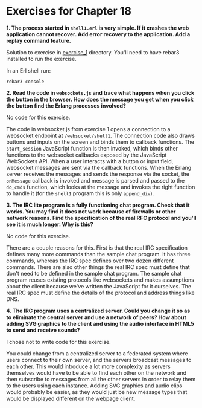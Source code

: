 # Exercises for Chapter 18

**1. The process started in `shell1.erl` is very simple. If it crashes the web application cannot recover. Add error recovery to the application. Add a replay command feature.**

Solution to exercise in [exercise_1](exercise_1/) directory. You'll need to have rebar3 installed to run the exercise.

In an Erl shell run:

```
rebar3 console
```

**2. Read the code in `websockets.js` and trace what happens when you click the button in the browser. How does the message you get when you click the button find the Erlang processes involved?**

No code for this exercise.

The code in websocket.js from exercise 1 opens a connection to a websocket endpoint at `/websocket/shell1`. The connection code also draws buttons and inputs on the screen and binds them to callback functions. The `start_session` JavaScript function is then invoked, which binds other functions to the websocket callbacks exposed by the JavaScript WebSockets API. When a user interacts with a button or input field, websocket messages are sent via the callback functions. When the Erlang server receives the messages and sends the response via the socket, the `onMessage` callback is invoked and message is parsed and passed to the `do_cmds` function, which looks at the message and invokes the right function to handle it (for the `shell1` program this is only `append_div`).

**3. The IRC lite program is a fully functioning chat program. Check that it works. You may find it does not work because of firewalls or other network reasons. Find the specification of the real RFC protocol and you'll see it is much longer. Why is this?**

No code for this exercise.

There are a couple reasons for this. First is that the real IRC specification defines many more commands than the sample chat program. It has three commands, whereas the IRC spec defines over two dozen different commands. There are also other things the real IRC spec must define that don't need to be defined in the sample chat program. The sample chat program reuses existing protocols like websockets and makes assumptions about the client because we've written the JavaScript for it ourselves. The real IRC spec must define the details of the protocol and address things like DNS.

**4. The IRC program uses a centralized server. Could you change it so as to eliminate the central server and use a network of peers? How about adding SVG graphics to the client and using the audio interface in HTML5 to send and receive sounds?**

I chose not to write code for this exercise.

You could change from a centralized server to a federated system where users connect to their own server, and the servers broadcast messages to each other. This would introduce a lot more complexity as servers themselves would have to be able to find each other on the network and then subscribe to messages from all the other servers in order to relay them to the users using each instance. Adding SVG graphics and audio clips would probably be easier, as they would just be new message types that would be displayed different on the webpage client.

